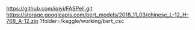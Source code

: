 https://github.com/iqiyi/FASPell.git
https://storage.googleapis.com/bert_models/2018_11_03/chinese_L-12_H-768_A-12.zip
?folder=/kaggle/working/bert_csc
